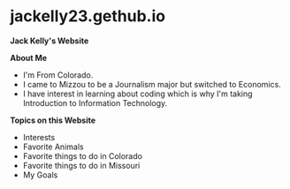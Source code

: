 # jackelly23.gethub.io
**Jack Kelly's Website**

**About Me**

* I'm From Colorado.
* I came to Mizzou to be a Journalism major but switched to Economics.
* I have interest in learning about coding which is why I'm taking Introduction to Information Technology.

**Topics on this Website**

* Interests
* Favorite Animals
* Favorite things to do in Colorado
* Favorite things to do in Missouri
* My Goals

